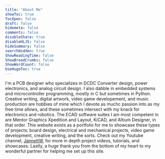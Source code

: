 ```yaml
---
title: "About Me"
showToc: true
TocOpen: false
draft: false
hidemeta: false
comments: false
disableShare: true
disableHLJS: false
hideSummary: false
searchHidden: true
ShowReadingTime: false
ShowBreadCrumbs: false
ShowWordCount: false
UseHugoToc: true
---
```


I'm a PCB designer who specializes in DCDC Converter design, power electronics, and analog circuit design. I also dabble in embedded systems and microcontroller programming, mostly in C but sometimes in Python. Creative writing, digital artwork, video game developement, and music production are hobbies of mine which I devote as muchc passion into as my free time allows, and these sometimes intersect with my knack for electronics and robotics. The ECAD software suites I am most competent in are Mentor Graphics Xpedition and Layout, KiCAD, and Altium Designer, in that order. This website exists as a portfolio for me to showcase these types of projects: board design, electrical and mechanical projects, video game development, creative writing, and the sorts. Check out my Youtube channel, [JannettW](https://www.youtube.com/@jannettw), for more in depth project videos, tutorials, and showcases. Lastly, a huge thank you from the bottom of my heart to my wonderful partner for helping me set up this site.
